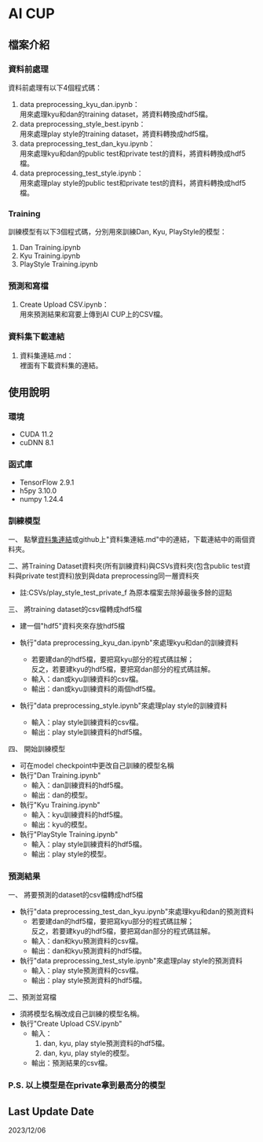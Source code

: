 # AI CUP

## 檔案介紹

### 資料前處理
資料前處理有以下4個程式碼：
1. data preprocessing_kyu_dan.ipynb：<br/>
用來處理kyu和dan的training dataset，將資料轉換成hdf5檔。
2. data preprocessing_style_best.ipynb：<br/>
用來處理play style的training dataset，將資料轉換成hdf5檔。
3. data preprocessing_test_dan_kyu.ipynb：<br/>
用來處理kyu和dan的public test和private test的資料，將資料轉換成hdf5檔。
4. data preprocessing_test_style.ipynb：<br/>
用來處理play style的public test和private test的資料，將資料轉換成hdf5檔。
    
### Training
訓練模型有以下3個程式碼，分別用來訓練Dan, Kyu, PlayStyle的模型：
1. Dan Training.ipynb
2. Kyu Training.ipynb
3. PlayStyle Training.ipynb

### 預測和寫檔
1. Create Upload CSV.ipynb：<br/>用來預測結果和寫要上傳到AI CUP上的CSV檔。

### 資料集下載連結
1. 資料集連結.md：<br/>裡面有下載資料集的連結。

## 使用說明

### 環境
- CUDA 11.2
- cuDNN 8.1
### 函式庫
- TensorFlow 2.9.1
- h5py 3.10.0
- numpy 1.24.4
### 訓練模型
一、 點擊<a href = "https://drive.google.com/drive/folders/16BfmCZKGePGpmeb2rMeAMVjivcqVY-lP?usp=sharing">資料集連結</a>或github上"資料集連結.md"中的連結，下載連結中的兩個資料夾。

二、將Training Dataset資料夾(所有訓練資料)與CSVs資料夾(包含public test資料與private test資料)放到與data preprocessing同一層資料夾
- 註:CSVs/play_style_test_private_f 為原本檔案去除掉最後多餘的逗點

三、 將training dataset的csv檔轉成hdf5檔
- 建一個"hdf5"資料夾來存放hdf5檔
- 執行"data preprocessing_kyu_dan.ipynb"來處理kyu和dan的訓練資料
    - 若要建dan的hdf5檔，要把寫kyu部分的程式碼註解；<br/>反之，若要建kyu的hdf5檔，要把寫dan部分的程式碼註解。
    - 輸入：dan或kyu訓練資料的csv檔。
    - 輸出：dan或kyu訓練資料的兩個hdf5檔。
    

- 執行"data preprocessing_style.ipynb"來處理play style的訓練資料
    - 輸入：play style訓練資料的csv檔。
    - 輸出：play style訓練資料的hdf5檔。
    
四、 開始訓練模型
- 可在model checkpoint中更改自己訓練的模型名稱
- 執行"Dan Training.ipynb"
    - 輸入：dan訓練資料的hdf5檔。
    - 輸出：dan的模型。
- 執行"Kyu Training.ipynb"
    - 輸入：kyu訓練資料的hdf5檔。
    - 輸出：kyu的模型。
- 執行"PlayStyle Training.ipynb"
    - 輸入：play style訓練資料的hdf5檔。
    - 輸出：play style的模型。


### 預測結果

一、 將要預測的dataset的csv檔轉成hdf5檔
- 執行"data preprocessing_test_dan_kyu.ipynb"來處理kyu和dan的預測資料
    - 若要建dan的hdf5檔，要把寫kyu部分的程式碼註解；<br/>反之，若要建kyu的hdf5檔，要把寫dan部分的程式碼註解。
    - 輸入：dan和kyu預測資料的csv檔。
    - 輸出：dan和kyu預測資料的hdf5檔。
- 執行"data preprocessing_test_style.ipynb"來處理play style的預測資料
    - 輸入：play style預測資料的csv檔。
    - 輸出：play style預測資料的hdf5檔。
    
二、預測並寫檔
- 須將模型名稱改成自己訓練的模型名稱。
- 執行"Create Upload CSV.ipynb"
    - 輸入：
        1. dan, kyu, play style預測資料的hdf5檔。
        2. dan, kyu, play style的模型。
    - 輸出：預測結果的csv檔。

### P.S. 以上模型是在private拿到最高分的模型

## Last Update Date
2023/12/06
